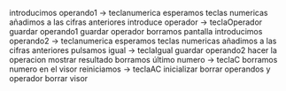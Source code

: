 introducimos operando1 -> teclanumerica
	esperamos teclas numericas
	añadimos a las cifras anteriores
introduce operador -> teclaOperador 
	guardar operando1
	guardar operador
	borramos pantalla
introducimos operando2 -> teclanumerica
	esperamos teclas numericas
	añadimos a las cifras anteriores
pulsamos igual  -> teclaIgual
	guardar operando2
	hacer la operacion
	mostrar resultado
borramos último numero -> teclaC
	borramos numero en el visor
reiniciamos -> teclaAC
	inicializar
		borrar operandos y operador
		borrar visor